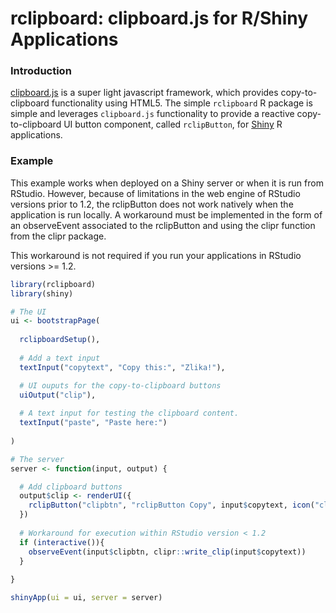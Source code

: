 # rclipboard: clipboard.js for R/Shiny Applications

### Introduction
[clipboard.js](https://clipboardjs.com/) is a super light javascript framework,
which provides copy-to-clipboard functionality using HTML5. The simple `rclipboard`
R package is simple and leverages `clipboard.js` functionality to provide a
reactive copy-to-clipboard UI button component, called `rclipButton`, for
[Shiny](https://shiny.rstudio.com/) R applications.

### Example

This example works when deployed on a Shiny server or when it is run from
RStudio. However, because of limitations in the web engine of RStudio versions
prior to 1.2, the rclipButton does not work natively when the application is run
locally. A workaround must be implemented in the form of an observeEvent associated
to the rclipButton and using the clipr function from the clipr package.

This workaround is not required if you run your applications in RStudio versions 
\>= 1.2.


```R
library(rclipboard)
library(shiny)

# The UI
ui <- bootstrapPage(
  
  rclipboardSetup(),
  
  # Add a text input
  textInput("copytext", "Copy this:", "Zlika!"),

  # UI ouputs for the copy-to-clipboard buttons
  uiOutput("clip"),
  
  # A text input for testing the clipboard content.
  textInput("paste", "Paste here:")
  
)

# The server
server <- function(input, output) {

  # Add clipboard buttons
  output$clip <- renderUI({
    rclipButton("clipbtn", "rclipButton Copy", input$copytext, icon("clipboard"))
  })
  
  # Workaround for execution within RStudio version < 1.2
  if (interactive()){
    observeEvent(input$clipbtn, clipr::write_clip(input$copytext))
  }
  
}

shinyApp(ui = ui, server = server)

```
